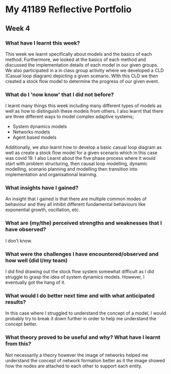# My 41189 Reflective Portfolio 
## Week 4

### What have I learnt this week?
This week we learnt specifically about models and the basics of each method. Furthermore, we looked at the basics of each method and discussed the implementation details of each model in our given groups. We also participated in a in class group activity where we developed a CLD (Casual loop diagram) depicting a given scenario. WIth this CLD we then created a stock flow model to determine the progress of our given event.

### What do I 'now know' that I did not before?
I learnt many things this week including many different types of models as well as how to distinguish these models from others. I also learnt that there are three different ways to model complex adaptive systems;
- System dynamics models
- Networks models
- Agent based models

Additionally, we also learnt how to develop a basic casual loop diagram as well as create a stock flow model for a given scenario which in this case was covid 19.
I also Learnt about the five phase process where it would start with problem structuring, then causal loop modelling, dynamic modelling, scenario planning and modelling then transition into implementation and organisational learning.

### What insights have I gained?
An insight that I gained is that there are multiple common modes of behaviour and they all inhibit different fundamental behaviours like exponential growth, oscillation, etc.

### What are (my/the) perceived strengths and weaknesses that I have observed?
I don’t know.

### What were the challenges I have encountered/observed and how well (did I/my team) 
I did find drawing out the stock flow system somewhat difficult as I did struggle to grasp the idea of system dynamics models. However, I eventually got the hang of it.

### What would I do better next time and with what anticipated results?
In this case where I struggled to understand the concept of a model, I would probably try to break it down further in order to help me understand the concept better.

### What theory proved to be useful and why? What have I learnt from this?
Not necessarily a theory however the image of networks helped me understand the concept of network formation better as it the image showed how the nodes are attached to each other to support each entity.
